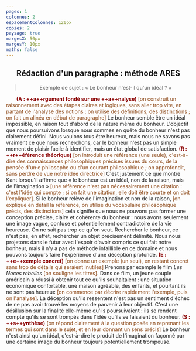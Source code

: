 ```yaml
---
pages: 1
colonnes: 2
espacementColonnes: 120px
copies: 2
paysage: true
margesX: 50px
margesY: 10px
maths: false
---
```


<style>strong{color:darkred}span{color:saddlebrown}p{text-indent:2em}blockquote p, h2{text-indent:0em; text-align:center}</style>

## Rédaction d'un paragraphe : méthode ARES
> Exemple de sujet : «  Le bonheur n'est-il qu'un idéal ? »


**(A : ++a++rgument fondé sur une ++a++nalyse)** <span>[on construit un raisonnement avec des étapes claires et logiques, sans aller trop vite, en partant de l'analyse des notions : on utilise des définitions, des distinctions ; on fait un alinéa en début de paragraphe]</span> Le bonheur semble être un idéal impossible, en raison tout d'abord de la nature même du bonheur. L'objectif que nous poursuivons lorsque nous sommes en quête du bonheur n'est pas clairement défini. Nous voulons tous être heureux, mais nous ne savons pas vraiment ce que nous recherchons, car le bonheur n'est pas un simple moment de plaisir facile à identifier, mais un état global de satisfaction. **(R : ++r++éférence théorique)** <span>[on introduit une référence (une seule), c'est-à-dire des connaissances philosophiques précises issues du cours, de la pensée d'un·e philosophe ou d'un courant philosophique ; on approfondit, sans perdre de vue notre idée directrice]</span> C'est justement ce que montre Kant lorsqu'il affirme que « le bonheur est un idéal, non de la raison, mais de l'imagination » <span>[une référence n'est pas nécessairement une citation : c'est l'idée qui compte ; si on fait une citation, elle doit être courte et on doit l'expliquer]</span>. Si le bonheur relève de l'imagination et non de la raison, <span>[on explique en détail la référence, on utilise du vocabulaire philosophique précis, des distinctions]</span> cela signifie que nous ne pouvons pas former une conception précise, claire et cohérente du bonheur : nous avons seulement une image vague, confuse et potentiellement contradictoire de la vie heureuse. On ne sait pas trop ce qu'on veut. Rechercher le bonheur, ce n'est pas, en effet, rechercher un objet précisément délimité. Nous nous projetons dans le futur avec l'espoir d'avoir compris ce qui fait notre bonheur, mais il n'y a pas de méthode infaillible en ce domaine et nous pouvons toujours faire l'expérience d'une déception profonde. **(E : ++e++xemple concret)** <span>[on donne un exemple (un seul), en restant concret sans trop de détails qui seraient inutiles]</span> Prenons par exemple le film _Les Noces rebelles_ <span>[on souligne les titres]</span>. Dans ce film, un jeune couple américain a réussi à obtenir tout ce qu'ils souhaitaient : une situation économique confortable, une maison agréable, des enfants, et pourtant ils ne sont pas heureux <span>[on commence par décrire rapidement l'exemple, puis on l'analyse]</span>. La déception qu'ils ressentent n'est pas un sentiment d'échec de ne pas avoir trouvé les moyens de parvenir à leur objectif. C'est une désillusion sur la finalité elle-même qu'ils poursuivaient : ils se rendent compte qu'ils se sont trompés dans l'idée qu'ils se faisaient du bonheur. **(S : ++s++ynthèse)** <span>[on répond clairement à la question posée en reprenant les termes qui sont dans le sujet, et en leur donnant un sens précis]</span> Le bonheur n'est ainsi qu'un idéal, c'est-à-dire le produit de l'imagination façonné par une certaine image du bonheur toujours potentiellement trompeuse.